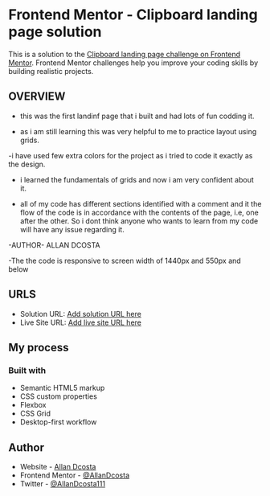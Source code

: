 # Frontend Mentor - Clipboard landing page solution

This is a solution to the [Clipboard landing page challenge on Frontend Mentor](https://www.frontendmentor.io/challenges/clipboard-landing-page-5cc9bccd6c4c91111378ecb9). Frontend Mentor challenges help you improve your coding skills by building realistic projects. 

## OVERVIEW

- this was the first landinf page that i built and had lots of fun codding it.

- as i am still learning this was very helpful to me to practice layout using grids.

-i have used few extra colors for the project as i tried to code it exactly as the design.

- i learned the fundamentals of grids and now i am very confident about it.

- all of my code has different sections identified with a comment and it the flow of the code is in accordance with the contents of the page, i.e, one after the other. So i dont think anyone who wants to learn from my code will have any issue regarding it.

-AUTHOR- ALLAN DCOSTA

-The the code is responsive to screen width of 1440px and 550px and below

## URLS

- Solution URL: [Add solution URL here](https://your-solution-url.com)
- Live Site URL: [Add live site URL here](https://your-live-site-url.com)

## My process

### Built with

- Semantic HTML5 markup
- CSS custom properties
- Flexbox
- CSS Grid
- Desktop-first workflow

## Author

- Website - [Allan Dcosta](https://allandcosta.github.io/clipboard-landing-page/)
- Frontend Mentor - [@AllanDcosta](https://www.frontendmentor.io/profile/AllanDcosta)
- Twitter - [@AllanDcosta111](https://www.twitter.com/AllanDcosta111)
